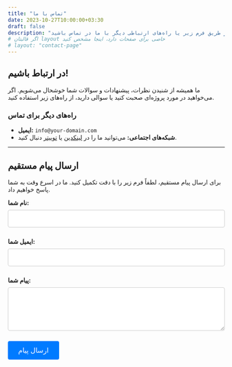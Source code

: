 ```yaml
---
title: "تماس با ما"
date: 2023-10-27T10:00:00+03:30
draft: false
description: "از طریق فرم زیر یا راه‌های ارتباطی دیگر با ما در تماس باشید."
# اگر قالبتان layout خاصی برای صفحات دارد، اینجا مشخص کنید
# layout: "contact-page" 
---
```


## در ارتباط باشیم!

ما همیشه از شنیدن نظرات، پیشنهادات و سوالات شما خوشحال می‌شویم. اگر می‌خواهید در مورد پروژه‌ای صحبت کنید یا سوالی دارید، از راه‌های زیر استفاده کنید.

### راه‌های دیگر برای تماس

*   **ایمیل:** `info@your-domain.com`
*   **شبکه‌های اجتماعی:** می‌توانید ما را در [لینکدین](https://linkedin.com/in/yourprofile) یا [توییتر](https://twitter.com/yourprofile) دنبال کنید.

---

## ارسال پیام مستقیم

برای ارسال پیام مستقیم، لطفاً فرم زیر را با دقت تکمیل کنید. ما در اسرع وقت به شما پاسخ خواهیم داد.

<!-- 
    کد HTML فرم تماس در اینجا شروع می‌شود.
    این کد در فایل مارک‌داون به خوبی کار می‌کند چون هوگو می‌تواند HTML خام را پردازش کند.
    قبل از استفاده، حتماً یک اکانت در Formspree.io بسازید و آدرس فرم خود را جایگزین کنید.
-->

<form action="https://formspree.io/f/YOUR_UNIQUE_FORM_ID" method="POST">
    <div class="form-group">
        <label for="name">نام شما:</label>
        <input type="text" id="name" name="name" required>
    </div>
    <div class="form-group">
        <label for="email">ایمیل شما:</label>
        <input type="email" id="email" name="email" required>
    </div>
    <div class="form-group">
        <label for="message">پیام شما:</label>
        <textarea id="message" name="message" rows="5" required></textarea>
    </div>
    <button type="submit">ارسال پیام</button>
</form>

<style>
/* 
    کمی استایل ساده برای زیباتر شدن فرم. 
    می‌توانید این کد را حذف کرده و از CSS اصلی قالبتان استفاده کنید.
*/
.form-group {
    margin-bottom: 1.5rem;
}
label {
    display: block;
    margin-bottom: 0.5rem;
    font-weight: bold;
}
input[type="text"],
input[type="email"],
textarea {
    width: 100%;
    padding: 0.75rem;
    border: 1px solid #ccc;
    border-radius: 4px;
    box-sizing: border-box; /* Important */
}
button {
    background-color: #007bff;
    color: white;
    padding: 0.75rem 1.5rem;
    border: none;
    border-radius: 4px;
    cursor: pointer;
    font-size: 1rem;
}
button:hover {
    background-color: #0056b3;
}
</style>
